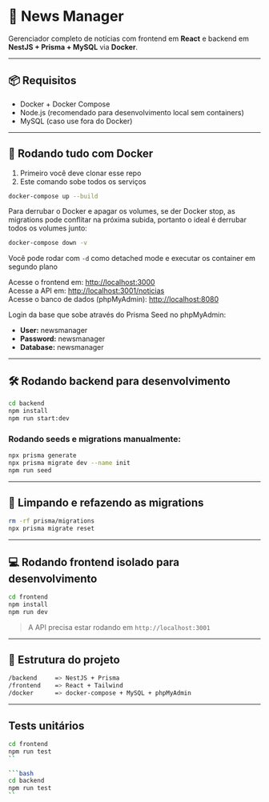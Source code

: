 # 📰 News Manager

Gerenciador completo de notícias com frontend em **React** e backend em **NestJS + Prisma + MySQL** via **Docker**.

---

## 📦 Requisitos

- Docker + Docker Compose
- Node.js (recomendado para desenvolvimento local sem containers)
- MySQL (caso use fora do Docker)

---

## 🚀 Rodando tudo com Docker

1. Primeiro você deve clonar esse repo
1. Este comando sobe todos os serviços

```bash
docker-compose up --build
```
Para derrubar o Docker e apagar os volumes, se der Docker stop, as migrations pode conflitar na próxima subida, portanto o ideal é derrubar todos os volumes junto:

```bash
docker-compose down -v
```

Você pode rodar com ```-d``` como detached mode e executar os container em segundo plano

Acesse o frontend em: [http://localhost:3000](http://localhost:3000)  
Acesse a API em: [http://localhost:3001/noticias](http://localhost:3001/noticias)  
Acesse o banco de dados (phpMyAdmin): [http://localhost:8080](http://localhost:8080)

Login da base que sobe através do Prisma Seed no phpMyAdmin:
- **User:** newsmanager
- **Password:** newsmanager
- **Database:** newsmanager
---

## 🛠️ Rodando backend para desenvolvimento

```bash
cd backend
npm install
npm run start:dev
```

### Rodando seeds e migrations manualmente:
```bash
npx prisma generate
npx prisma migrate dev --name init
npm run seed
```

---

## 🧹 Limpando e refazendo as migrations

```bash
rm -rf prisma/migrations
npx prisma migrate reset
```

---

## 💻 Rodando frontend isolado para desenvolvimento

```bash
cd frontend
npm install
npm run dev
```

> A API precisa estar rodando em `http://localhost:3001`

---

## 📁 Estrutura do projeto

```bash
/backend     => NestJS + Prisma
/frontend    => React + Tailwind
/docker      => docker-compose + MySQL + phpMyAdmin
```

---

## Tests unitários

```bash
cd frontend
npm run test
``

```bash
cd backend
npm run test
``